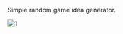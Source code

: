Simple random game idea generator.


![1](https://github.com/user-attachments/assets/7df2ec31-5f37-4183-b640-ea837fcc23d5)